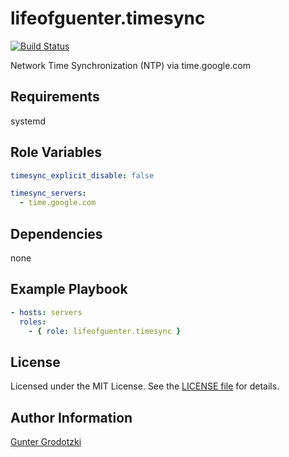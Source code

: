 # lifeofguenter.timesync

[![Build Status](https://travis-ci.com/lifeofguenter/ansible-role-timesync.svg?branch=master)](https://travis-ci.com/lifeofguenter/ansible-role-timesync)

Network Time Synchronization (NTP) via time.google.com

## Requirements

systemd

## Role Variables

```yaml
timesync_explicit_disable: false

timesync_servers:
  - time.google.com
```

## Dependencies

none

## Example Playbook

```yaml
- hosts: servers
  roles:
    - { role: lifeofguenter.timesync }
```

## License

Licensed under the MIT License. See the [LICENSE file](LICENSE) for details.

## Author Information

[Gunter Grodotzki](https://lifeofguenter.de)
